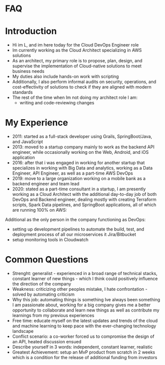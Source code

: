 # FAQ

# Introduction
- Hi im L, and im here today for the Cloud DevOps Engineer role
- Im currently working as the Cloud Architect specializing in AWS solutions
- As an architect, my primary role is to propose, plan, design, and supervise the implementation of Cloud-native solutions to meet business needs
- My duties also include hands-on work with scripting
- Additionally, I also perform informal audits on security, operations, and cost-effectivity of solutions to check if they are aligned with modern standards
- The rest of the time when Im not doing my architect role I am: 
  - writing and code-reviewing changes 

# My Experience
- 2011: started as a full-stack developer using Grails, SpringBoot/Java, and JavaScript
- 2013: moved to a startup company mainly to work as the backend API engineer, while occasionally working on the Web, Android, and iOS application
- 2016: after that i was engaged in working for another startup that specializes in working with Big Data and analytics, working as a Data Engineer, API Engineer, as well as a part-time AWS DevOps 
- 2019: move to a large organization working on a mobile bank as a backend engineer and team lead
- 2020: stated as a part-time consultant in a startup, I am presently working as a Cloud Architect with the additional day-to-day job of both DevOps and Backend engineer, dealing mostly with creating Terraform scripts, Spark Data pipelines, and SpringBoot applications, all of which are running 100% on AWS:

Additional as the only person in the company functioning as DevOps: 
- setting up development pipelines to automate the build, test, and deployment process of all our microservices it Jira/Bitbucket
- setup monitoring tools in Cloudwatch

# Common Questions
- Strenght: generalist - experienced in a broad range of technical stacks, constant learner of new things - which I think could positively influence the direction of the company
- Weakness: criticizing other peoples mistake, I hate confrontation - solved by automating criticism
- Why this job: automating things is something Ive always been something I am passionate about, working for a big company gives me a better opportunity to collaborate and learn new things as well as contribute my learnings from my previous experiences
- Free time: educate myself on the latest updates and trends of the cloud and machine learning to keep pace with the ever-changing technology landscape
- Conflict scenario: a co-worker forced us to compromise the design of an API, heated discussion ensued
- Describe yourself in 3 words: independent, constant learner, realistic
- Greatest Achievement: setup an MvP product from scratch in 2 weeks which is a condition for the release of additional funding from investors
